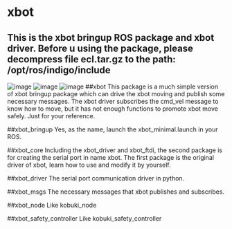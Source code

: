 # xbot
This is the xbot bringup ROS package and xbot driver.
Before u using the package, please decompress file ecl.tar.gz to the path: /opt/ros/indigo/include
--
![image](https://github.com/yowlings/xbot/blob/master/xbot_0.png)
![image](https://github.com/yowlings/xbot/blob/master/IMG_1663.JPG)
![image](https://github.com/yowlings/xbot/blob/master/IMG_1665.JPG)
##xbot
This package is a much simple version of xbot bringup package which can drive the xbot moving and publish some necessary messages. The xbot driver subscribes the cmd_vel message to know how to move, but it has not enough functions to promote xbot move safely. Just for your reference.

##xbot_bringup
Yes, as the name, launch the xbot_minimal.launch in your ROS.

##xbot_core
Including the xbot_driver and xbot_ftdi, the second package is for creating the serial port in name xbot. The first package is the original driver of xbot, learn how to use and modify it by yourself.

##xbot_driver
The serial port communication driver in python.

##xbot_msgs
The necessary messages that xbot publishes and subscribes.

##xbot_node
Like kobuki_node

##xbot_safety_controller
Like kobuki_safety_controller
